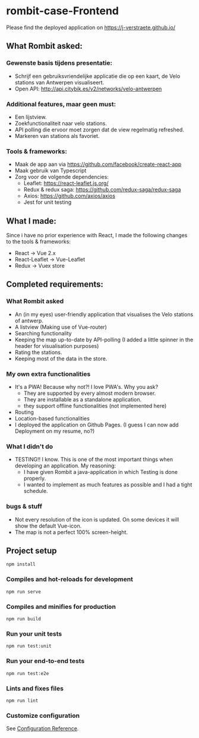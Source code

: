# rombit-case-Frontend

Please find the deployed application on https://j-verstraete.github.io/
## What Rombit asked:

### Gewenste basis tijdens presentatie:

- Schrijf een gebruiksvriendelijke applicatie die op een kaart, de Velo stations van Antwerpen visualiseert.
- Open API: http://api.citybik.es/v2/networks/velo-antwerpen

### Additional features, maar geen must:

- Een lijstview.
- Zoekfunctionaliteit naar velo stations.
- API polling die ervoor moet zorgen dat de view regelmatig refreshed.
- Markeren van stations als favoriet.

### Tools & frameworks:

- Maak de app aan via https://github.com/facebook/create-react-app
- Maak gebruik van Typescript
- Zorg voor de volgende dependencies:
    - Leaflet: https://react-leaflet.js.org/
    - Redux & redux saga: https://github.com/redux-saga/redux-saga
    - Axios: https://github.com/axios/axios
    - Jest for unit testing

## What I made:

Since i have no prior experience with React, I made the following changes to the tools & frameworks:

- React -> Vue 2.x
- React-Leaflet -> Vue-Leaflet
- Redux -> Vuex store

## Completed requirements:

### What Rombit asked

- An (in my eyes) user-friendly application that visualises the Velo stations of antwerp.
- A listview (Making use of Vue-router)
- Searching functionality
- Keeping the map up-to-date by API-polling (I added a little spinner in the header for visualisation purposes)
- Rating the stations.
- Keeping most of the data in the store.

### My own extra functionalities

- It's a PWA! Because why not?! I love PWA's. Why you ask?
    - They are supported by every almost modern browser.
    - They are installable as a standalone application.
    - they support offline functionalities (not implemented here)
- Routing
- Location-based functionalities
- I deployed the application on Github Pages. (I guess I can now add Deployment on my resume, no?)

### What I didn't do

- TESTING!! I know. This is one of the most important things when developing an application. My reasoning:
  - I have given Rombit a java-application in which Testing is done properly. 
  - I wanted to implement as much features as possible and I had a tight schedule.

### bugs & stuff
- Not every resolution of the icon is updated. On some devices it will show the default Vue-icon.
- The map is not a perfect 100% screen-height.


## Project setup

```
npm install
```

### Compiles and hot-reloads for development

```
npm run serve
```

### Compiles and minifies for production

```
npm run build
```

### Run your unit tests

```
npm run test:unit
```

### Run your end-to-end tests

```
npm run test:e2e
```

### Lints and fixes files

```
npm run lint
```

### Customize configuration

See [Configuration Reference](https://cli.vuejs.org/config/).
